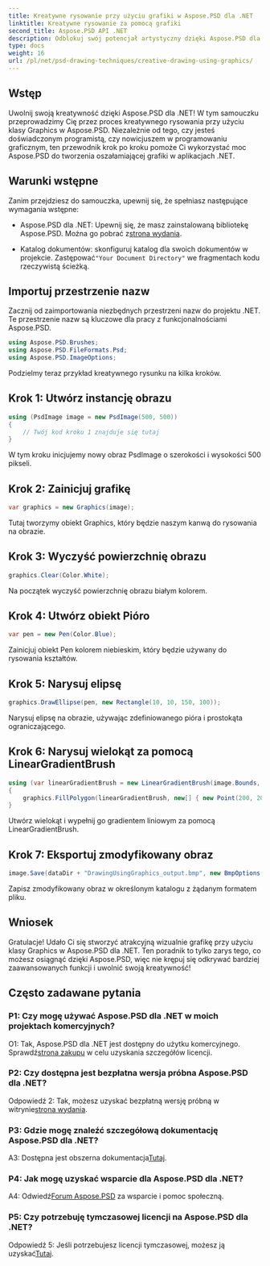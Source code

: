 ```yaml
---
title: Kreatywne rysowanie przy użyciu grafiki w Aspose.PSD dla .NET
linktitle: Kreatywne rysowanie za pomocą grafiki
second_title: Aspose.PSD API .NET
description: Odblokuj swój potencjał artystyczny dzięki Aspose.PSD dla .NET! Postępuj zgodnie z naszym samouczkiem dotyczącym kreatywnego rysowania za pomocą grafiki.
type: docs
weight: 16
url: /pl/net/psd-drawing-techniques/creative-drawing-using-graphics/
---
```

## Wstęp

Uwolnij swoją kreatywność dzięki Aspose.PSD dla .NET! W tym samouczku przeprowadzimy Cię przez proces kreatywnego rysowania przy użyciu klasy Graphics w Aspose.PSD. Niezależnie od tego, czy jesteś doświadczonym programistą, czy nowicjuszem w programowaniu graficznym, ten przewodnik krok po kroku pomoże Ci wykorzystać moc Aspose.PSD do tworzenia oszałamiającej grafiki w aplikacjach .NET.

## Warunki wstępne

Zanim przejdziesz do samouczka, upewnij się, że spełniasz następujące wymagania wstępne:

-  Aspose.PSD dla .NET: Upewnij się, że masz zainstalowaną bibliotekę Aspose.PSD. Można go pobrać z[strona wydania](https://releases.aspose.com/psd/net/).

-  Katalog dokumentów: skonfiguruj katalog dla swoich dokumentów w projekcie. Zastępować`"Your Document Directory"` we fragmentach kodu rzeczywistą ścieżką.

## Importuj przestrzenie nazw

Zacznij od zaimportowania niezbędnych przestrzeni nazw do projektu .NET. Te przestrzenie nazw są kluczowe dla pracy z funkcjonalnościami Aspose.PSD.

```csharp
using Aspose.PSD.Brushes;
using Aspose.PSD.FileFormats.Psd;
using Aspose.PSD.ImageOptions;
```

Podzielmy teraz przykład kreatywnego rysunku na kilka kroków.

## Krok 1: Utwórz instancję obrazu

```csharp
using (PsdImage image = new PsdImage(500, 500))
{
    // Twój kod kroku 1 znajduje się tutaj
}
```

W tym kroku inicjujemy nowy obraz PsdImage o szerokości i wysokości 500 pikseli.

## Krok 2: Zainicjuj grafikę

```csharp
var graphics = new Graphics(image);
```

Tutaj tworzymy obiekt Graphics, który będzie naszym kanwą do rysowania na obrazie.

## Krok 3: Wyczyść powierzchnię obrazu

```csharp
graphics.Clear(Color.White);
```

Na początek wyczyść powierzchnię obrazu białym kolorem.

## Krok 4: Utwórz obiekt Pióro

```csharp
var pen = new Pen(Color.Blue);
```

Zainicjuj obiekt Pen kolorem niebieskim, który będzie używany do rysowania kształtów.

## Krok 5: Narysuj elipsę

```csharp
graphics.DrawEllipse(pen, new Rectangle(10, 10, 150, 100));
```

Narysuj elipsę na obrazie, używając zdefiniowanego pióra i prostokąta ograniczającego.

## Krok 6: Narysuj wielokąt za pomocą LinearGradientBrush

```csharp
using (var linearGradientBrush = new LinearGradientBrush(image.Bounds, Color.Red, Color.White, 45f))
{
    graphics.FillPolygon(linearGradientBrush, new[] { new Point(200, 200), new Point(400, 200), new Point(250, 350) });
}
```

Utwórz wielokąt i wypełnij go gradientem liniowym za pomocą LinearGradientBrush.

## Krok 7: Eksportuj zmodyfikowany obraz

```csharp
image.Save(dataDir + "DrawingUsingGraphics_output.bmp", new BmpOptions());
```

Zapisz zmodyfikowany obraz w określonym katalogu z żądanym formatem pliku.

## Wniosek

Gratulacje! Udało Ci się stworzyć atrakcyjną wizualnie grafikę przy użyciu klasy Graphics w Aspose.PSD dla .NET. Ten poradnik to tylko zarys tego, co możesz osiągnąć dzięki Aspose.PSD, więc nie krępuj się odkrywać bardziej zaawansowanych funkcji i uwolnić swoją kreatywność!

## Często zadawane pytania

### P1: Czy mogę używać Aspose.PSD dla .NET w moich projektach komercyjnych?

O1: Tak, Aspose.PSD dla .NET jest dostępny do użytku komercyjnego. Sprawdź[strona zakupu](https://purchase.aspose.com/buy) w celu uzyskania szczegółów licencji.

### P2: Czy dostępna jest bezpłatna wersja próbna Aspose.PSD dla .NET?

 Odpowiedź 2: Tak, możesz uzyskać bezpłatną wersję próbną w witrynie[strona wydania](https://releases.aspose.com/).

### P3: Gdzie mogę znaleźć szczegółową dokumentację Aspose.PSD dla .NET?

 A3: Dostępna jest obszerna dokumentacja[Tutaj](https://reference.aspose.com/psd/net/).

### P4: Jak mogę uzyskać wsparcie dla Aspose.PSD dla .NET?

 A4: Odwiedź[Forum Aspose.PSD](https://forum.aspose.com/c/psd/34) za wsparcie i pomoc społeczną.

### P5: Czy potrzebuję tymczasowej licencji na Aspose.PSD dla .NET?

 Odpowiedź 5: Jeśli potrzebujesz licencji tymczasowej, możesz ją uzyskać[Tutaj](https://purchase.aspose.com/temporary-license/).
